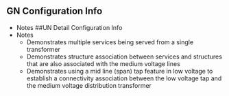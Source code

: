 ## GN Configuration Info
  - Notes
##UN Detail Configuration Info
  - Notes
    - Demonstrates multiple services being served from a single transformer
    - Demonstrates structure association between services and structures that are also associated with the medium voltage lines
    - Demonstrates using a mid line (span) tap feature in low voltage to establish a connectivity association between the low voltage tap and the medium voltage distribution transformer
    
